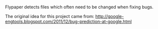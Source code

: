 Flypaper detects files which often need to be changed when fixing bugs.

The original idea for this project came from:
http://google-engtools.blogspot.com/2011/12/bug-prediction-at-google.html
